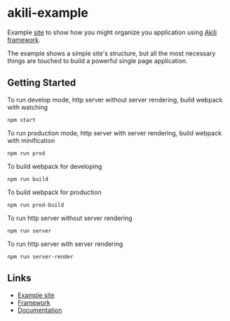 # akili-example
Example [site](https://badge.fury.io/js/akili-tabs.svg) to show how you might organize you application using [Akili framework](https://github.com/ortexx/akili).


The example shows a simple site's structure, but all the most necessary things are touched to build a powerful single page application. 

## Getting Started

To run develop mode, http server without server rendering, build webpack with watching

``` npm start ```

To run production mode, http server with server rendering, build webpack with minification

``` npm run prod ```

To build webpack for developing

``` npm run build ```

To build webpack for production

``` npm run prod-build ```

To run http server without server rendering

``` npm run server ```

To run http server with server rendering

``` npm run server-render ```

## Links
* [Example site](https://example.akilijs.com)
* [Framework](https://github.com/ortexx/akili)
* [Documentation](https://akilijs.com/docs/getting-started)

 
